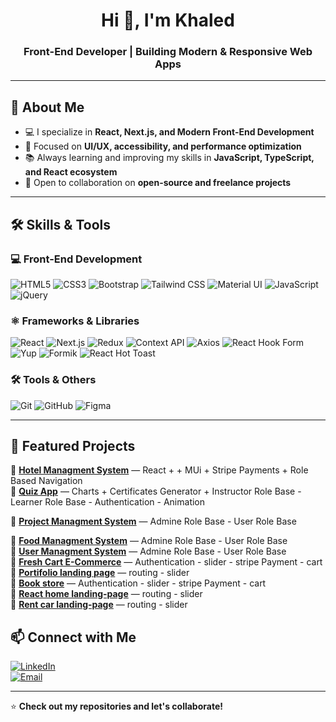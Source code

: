<h1 align="center">Hi 👋, I'm Khaled</h1>
<h3 align="center">Front-End Developer | Building Modern & Responsive Web Apps</h3>

---

## 🚀 About Me  
- 💻 I specialize in **React, Next.js, and Modern Front-End Development**  
- 🎯 Focused on **UI/UX, accessibility, and performance optimization**  
- 📚 Always learning and improving my skills in **JavaScript, TypeScript, and React ecosystem**  
- 🤝 Open to collaboration on **open-source and freelance projects**  

---

## 🛠️ Skills & Tools  

### 💻 Front-End Development  
![HTML5](https://img.shields.io/badge/HTML5-E34F26?logo=html5&logoColor=white)
![CSS3](https://img.shields.io/badge/CSS3-1572B6?logo=css3&logoColor=white)
![Bootstrap](https://img.shields.io/badge/Bootstrap-7952B3?logo=bootstrap&logoColor=white)
![Tailwind CSS](https://img.shields.io/badge/Tailwind%20CSS-38B2AC?logo=tailwind-css&logoColor=white)
![Material UI](https://img.shields.io/badge/MUI-007FFF?logo=mui&logoColor=white)
![JavaScript](https://img.shields.io/badge/JavaScript-F7DF1E?logo=javascript&logoColor=black)
![jQuery](https://img.shields.io/badge/jQuery-0769AD?logo=jquery&logoColor=white)

### ⚛️ Frameworks & Libraries  
![React](https://img.shields.io/badge/React-20232A?logo=react&logoColor=61DAFB)
![Next.js](https://img.shields.io/badge/Next.js-000000?logo=nextdotjs&logoColor=white)
![Redux](https://img.shields.io/badge/Redux-764ABC?logo=redux&logoColor=white)
![Context API](https://img.shields.io/badge/Context%20API-000000?logo=react&logoColor=white)
![Axios](https://img.shields.io/badge/Axios-5A29E4?logo=axios&logoColor=white)
![React Hook Form](https://img.shields.io/badge/React%20Hook%20Form-EC5990?logo=reacthookform&logoColor=white)
![Yup](https://img.shields.io/badge/Yup-0A0A0A?logo=yup&logoColor=white)
![Formik](https://img.shields.io/badge/Formik-FF5733?logo=formik&logoColor=white)
![React Hot Toast](https://img.shields.io/badge/React%20Hot%20Toast-FFB703?logo=react&logoColor=white)

### 🛠️ Tools & Others  
![Git](https://img.shields.io/badge/Git-F05032?logo=git&logoColor=white)
![GitHub](https://img.shields.io/badge/GitHub-181717?logo=github&logoColor=white)
![Figma](https://img.shields.io/badge/Figma-F24E1E?logo=figma&logoColor=white)

---

## 📌 Featured Projects  
🔹 **[Hotel Managment System](https://hotel-managment-system-snowy.vercel.app/)** — React + + MUi + Stripe Payments + Role Based Navigation
<br>
🔹 **[Quiz App](https://quizz-wizz-app.vercel.app/)** —  Charts + Certificates Generator + Instructor Role Base - Learner Role Base - Authentication - Animation 
<br>

🔹 **[Project Managment System](https://project-managment-system-sigma.vercel.app/)** — Admine Role Base - User Role Base
<br>

🔹 **[Food Managment System](https://food-managment-two.vercel.app/)** — Admine Role Base - User Role Base
<br>
🔹 **[User Managment System](https://usermanagmentsystem.vercel.app/)** — Admine Role Base - User Role Base
<br>
🔹 **[Fresh Cart E-Commerce](https://freshcart-flax-gamma.vercel.app/login)** — Authentication - slider - stripe Payment - cart
<br>
🔹 **[Portifolio landing page](https://portifolio-tau-one-28.vercel.app/)** — routing - slider
<br>
🔹 **[Book store](https://bookstore-eosin-kappa.vercel.app/)** — Authentication - slider - stripe Payment - cart
<br>
🔹 **[React home  landing-page](https://react-home-azure.vercel.app/)** — routing - slider
<br>
🔹 **[Rent car  landing-page](https://rentcar-rose.vercel.app/)** — routing - slider
<br>




## 📫 Connect with Me  
[![LinkedIn](https://img.shields.io/badge/LinkedIn-0A66C2?logo=linkedin&logoColor=white)](https://www.linkedin.com/in/khaled-mansour-190ab1229/)  
[![Email](https://img.shields.io/badge/Email-D14836?logo=gmail&logoColor=white)](mailto:drkhaled306@gmail.com)

---
⭐ **Check out my repositories and let's collaborate!**
